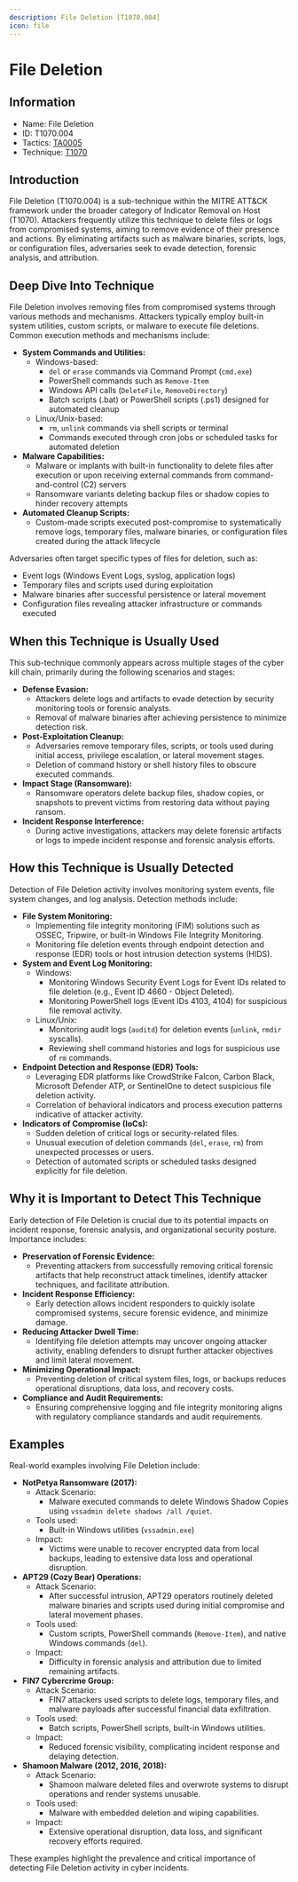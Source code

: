 ```yaml
---
description: File Deletion [T1070.004]
icon: file
---
```


# File Deletion

## Information

* Name: File Deletion
* ID: T1070.004
* Tactics: [TA0005](../)
* Technique: [T1070](./)

## Introduction

File Deletion (T1070.004) is a sub-technique within the MITRE ATT\&CK framework under the broader category of Indicator Removal on Host (T1070). Attackers frequently utilize this technique to delete files or logs from compromised systems, aiming to remove evidence of their presence and actions. By eliminating artifacts such as malware binaries, scripts, logs, or configuration files, adversaries seek to evade detection, forensic analysis, and attribution.

## Deep Dive Into Technique

File Deletion involves removing files from compromised systems through various methods and mechanisms. Attackers typically employ built-in system utilities, custom scripts, or malware to execute file deletions. Common execution methods and mechanisms include:

* **System Commands and Utilities:**
  * Windows-based:
    * `del` or `erase` commands via Command Prompt (`cmd.exe`)
    * PowerShell commands such as `Remove-Item`
    * Windows API calls (`DeleteFile`, `RemoveDirectory`)
    * Batch scripts (.bat) or PowerShell scripts (.ps1) designed for automated cleanup
  * Linux/Unix-based:
    * `rm`, `unlink` commands via shell scripts or terminal
    * Commands executed through cron jobs or scheduled tasks for automated deletion
* **Malware Capabilities:**
  * Malware or implants with built-in functionality to delete files after execution or upon receiving external commands from command-and-control (C2) servers
  * Ransomware variants deleting backup files or shadow copies to hinder recovery attempts
* **Automated Cleanup Scripts:**
  * Custom-made scripts executed post-compromise to systematically remove logs, temporary files, malware binaries, or configuration files created during the attack lifecycle

Adversaries often target specific types of files for deletion, such as:

* Event logs (Windows Event Logs, syslog, application logs)
* Temporary files and scripts used during exploitation
* Malware binaries after successful persistence or lateral movement
* Configuration files revealing attacker infrastructure or commands executed

## When this Technique is Usually Used

This sub-technique commonly appears across multiple stages of the cyber kill chain, primarily during the following scenarios and stages:

* **Defense Evasion:**
  * Attackers delete logs and artifacts to evade detection by security monitoring tools or forensic analysts.
  * Removal of malware binaries after achieving persistence to minimize detection risk.
* **Post-Exploitation Cleanup:**
  * Adversaries remove temporary files, scripts, or tools used during initial access, privilege escalation, or lateral movement stages.
  * Deletion of command history or shell history files to obscure executed commands.
* **Impact Stage (Ransomware):**
  * Ransomware operators delete backup files, shadow copies, or snapshots to prevent victims from restoring data without paying ransom.
* **Incident Response Interference:**
  * During active investigations, attackers may delete forensic artifacts or logs to impede incident response and forensic analysis efforts.

## How this Technique is Usually Detected

Detection of File Deletion activity involves monitoring system events, file system changes, and log analysis. Detection methods include:

* **File System Monitoring:**
  * Implementing file integrity monitoring (FIM) solutions such as OSSEC, Tripwire, or built-in Windows File Integrity Monitoring.
  * Monitoring file deletion events through endpoint detection and response (EDR) tools or host intrusion detection systems (HIDS).
* **System and Event Log Monitoring:**
  * Windows:
    * Monitoring Windows Security Event Logs for Event IDs related to file deletion (e.g., Event ID 4660 - Object Deleted).
    * Monitoring PowerShell logs (Event IDs 4103, 4104) for suspicious file removal activity.
  * Linux/Unix:
    * Monitoring audit logs (`auditd`) for deletion events (`unlink`, `rmdir` syscalls).
    * Reviewing shell command histories and logs for suspicious use of `rm` commands.
* **Endpoint Detection and Response (EDR) Tools:**
  * Leveraging EDR platforms like CrowdStrike Falcon, Carbon Black, Microsoft Defender ATP, or SentinelOne to detect suspicious file deletion activity.
  * Correlation of behavioral indicators and process execution patterns indicative of attacker activity.
* **Indicators of Compromise (IoCs):**
  * Sudden deletion of critical logs or security-related files.
  * Unusual execution of deletion commands (`del`, `erase`, `rm`) from unexpected processes or users.
  * Detection of automated scripts or scheduled tasks designed explicitly for file deletion.

## Why it is Important to Detect This Technique

Early detection of File Deletion is crucial due to its potential impacts on incident response, forensic analysis, and organizational security posture. Importance includes:

* **Preservation of Forensic Evidence:**
  * Preventing attackers from successfully removing critical forensic artifacts that help reconstruct attack timelines, identify attacker techniques, and facilitate attribution.
* **Incident Response Efficiency:**
  * Early detection allows incident responders to quickly isolate compromised systems, secure forensic evidence, and minimize damage.
* **Reducing Attacker Dwell Time:**
  * Identifying file deletion attempts may uncover ongoing attacker activity, enabling defenders to disrupt further attacker objectives and limit lateral movement.
* **Minimizing Operational Impact:**
  * Preventing deletion of critical system files, logs, or backups reduces operational disruptions, data loss, and recovery costs.
* **Compliance and Audit Requirements:**
  * Ensuring comprehensive logging and file integrity monitoring aligns with regulatory compliance standards and audit requirements.

## Examples

Real-world examples involving File Deletion include:

* **NotPetya Ransomware (2017):**
  * Attack Scenario:
    * Malware executed commands to delete Windows Shadow Copies using `vssadmin delete shadows /all /quiet`.
  * Tools used:
    * Built-in Windows utilities (`vssadmin.exe`)
  * Impact:
    * Victims were unable to recover encrypted data from local backups, leading to extensive data loss and operational disruption.
* **APT29 (Cozy Bear) Operations:**
  * Attack Scenario:
    * After successful intrusion, APT29 operators routinely deleted malware binaries and scripts used during initial compromise and lateral movement phases.
  * Tools used:
    * Custom scripts, PowerShell commands (`Remove-Item`), and native Windows commands (`del`).
  * Impact:
    * Difficulty in forensic analysis and attribution due to limited remaining artifacts.
* **FIN7 Cybercrime Group:**
  * Attack Scenario:
    * FIN7 attackers used scripts to delete logs, temporary files, and malware payloads after successful financial data exfiltration.
  * Tools used:
    * Batch scripts, PowerShell scripts, built-in Windows utilities.
  * Impact:
    * Reduced forensic visibility, complicating incident response and delaying detection.
* **Shamoon Malware (2012, 2016, 2018):**
  * Attack Scenario:
    * Shamoon malware deleted files and overwrote systems to disrupt operations and render systems unusable.
  * Tools used:
    * Malware with embedded deletion and wiping capabilities.
  * Impact:
    * Extensive operational disruption, data loss, and significant recovery efforts required.

These examples highlight the prevalence and critical importance of detecting File Deletion activity in cyber incidents.
